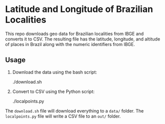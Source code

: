 Latitude and Longitude of Brazilian Localities
==============================================

This repo downloads geo data for Brazilian localities from IBGE and
converts it to CSV. The resulting file has the latitude, longitude,
and altitude of places in Brazil along with the numeric identifiers
from IBGE.

Usage
-----

1. Download the data using the bash script:

    ./download.sh

2. Convert to CSV using the Python script:

    ./localpoints.py

The `download.sh` file will download everything to a `data/` folder.
The `localpoints.py` file will write a CSV file to an `out/` folder.

